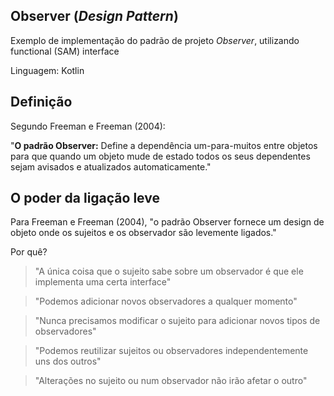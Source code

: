 ## Observer (_Design Pattern_)
Exemplo de implementação do padrão de projeto _Observer_, utilizando functional (SAM) interface

Linguagem: Kotlin

## Definição

Segundo Freeman e Freeman (2004):

"**O padrão Observer:** Define a dependência um-para-muitos entre objetos para que quando um objeto mude de estado todos os seus dependentes sejam avisados e atualizados automaticamente."

## O poder da ligação leve

Para Freeman e Freeman (2004), "o padrão Observer fornece um design de objeto onde os sujeitos e os observador são levemente ligados."

Por quê?

> "A única coisa que o sujeito sabe sobre um observador é que ele implementa uma certa interface"

> "Podemos adicionar novos observadores a qualquer momento"

> "Nunca precisamos modificar o sujeito para adicionar novos tipos de observadores"

> "Podemos reutilizar sujeitos ou observadores independentemente uns dos outros"

> "Alterações no sujeito ou num observador não irão afetar o outro"
